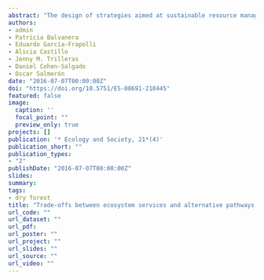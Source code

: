 ```yaml
---
abstract: "The design of strategies aimed at sustainable resource management requires an understanding of the trade-offs between the ecosystem services at stake, to determine appropriate ways in which to navigate them. We assess trade-offs between forage production for cattle ranching and the maintenance of carbon stocks or tree diversity in a Mexican tropical dry forest. Trade-offs between pairs of services were assessed by identifying their efficiency frontiers at both site and landscape scales. We also estimated service outcomes under current and hypothetical land-management conditions. We found stark trade-offs between fodder and carbon stocks and between fodder and tree species richness at the site scale. At the landscape scale, the efficiency frontier was concave, with a much less pronounced trade-off in the fodder-species richness case. Our estimates of current service supply levels showed a reduction of 18-21% for C stock and 41-43% for fodder biomass, relative to the maximum feasible values along the efficiency frontier. Choice of the optimum management strategy to reduce such inefficiency depended on deforestation level: secondary forest regeneration was most suitable when deforestation is low, whereas increased fodder productivity in the pastures is best when deforestation is high. Pasture enrichment with forage trees and secondary forest growth are potential management alternatives for achieving sustainability given the range of enabling ecological factors and to balance ecological and social sustainability given the requirements and preferences of local stakeholders. Given that analogous trade-offs are found across the tropics, this work contributes to reconciling tropical forest maintenance and its use for sustainable rural livelihoods."
authors:
- admin
- Patricia Balvanera
- Eduardo García-Frapolli
- Alicia Castillo
- Jenny M. Trilleras
- Daniel Cohen-Salgado
- Oscar Salmerón
date: "2016-07-07T00:00:00Z"
doi: "https://doi.org/10.5751/ES-08691-210445"
featured: false
image:
  caption: ''
  focal_point: ""
  preview_only: true
projects: []
publication: '* Ecology and Society, 21*(4)'
publication_short: ""
publication_types:
- "2"
publishDate: "2016-07-07T00:00:00Z"
slides: 
summary: 
tags:
- dry forest
title: "Trade-offs between ecosystem services and alternative pathways toward sustainability in a tropical dry forest region"
url_code: ""
url_dataset: ""
url_pdf: 
url_poster: ""
url_project: ""
url_slides: ""
url_source: ""
url_video: ""
---
```

